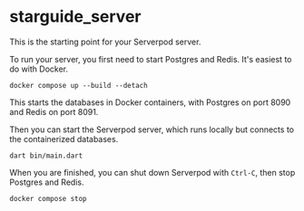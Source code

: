 # starguide_server

This is the starting point for your Serverpod server.

To run your server, you first need to start Postgres and Redis. It's easiest to
do with Docker.

    docker compose up --build --detach

This starts the databases in Docker containers, with Postgres on port 8090 and
Redis on port 8091.

Then you can start the Serverpod server, which runs locally but connects to the
containerized databases.

    dart bin/main.dart

When you are finished, you can shut down Serverpod with `Ctrl-C`, then stop
Postgres and Redis.

    docker compose stop
